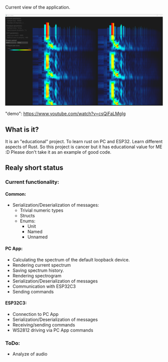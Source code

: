 Current view of the application.
<!-- insert window.png -->
![image](window.png)

"demo":
https://www.youtube.com/watch?v=csQiFaLMgIg

## What is it?
It is an "educational" project. To learn rust on PC and ESP32.
Learn different aspects of Rust.
So this project is cancer but it has educational value for ME :D
Please don't take it as an example of good code.

## Realy short status
### Current functionality:
#### Common:
- Serialization/Deserialization of messages:
  - Trivial numeric types
  - Structs
  - Enums:
    - Unit
    - Named
    - Unnamed
#### PC App:
- Calculating the spectrum of the default loopback device.
- Rendering current spectrum
- Saving spectrum history.
- Rendering spectrogram
- Serialization/Deserialization of messages
- Communication with ESP32C3
- Sending commands
#### ESP32C3:
- Connection to PC App
- Serialization/Deserialization of messages
- Receiving/sending commands
- WS2812 driving via PC App commands

### ToDo:
- Analyze of audio
